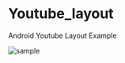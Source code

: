 # Youtube_layout
Android Youtube Layout Example

![sample](https://media.giphy.com/media/oJVEreFFByjlxhVvM2/giphy.gif)
